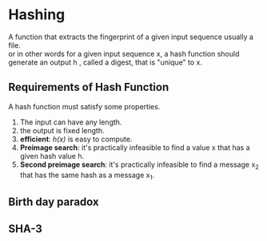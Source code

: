 # Hashing 
A function that extracts the fingerprint of a given input sequence usually a file.  
or in other words for a given input sequence x, a hash function should generate an output h , called a digest, that is "unique" to x.

## Requirements of Hash Function
A hash function must satisfy some properties.
1. The input can have any length.
2. the output is fixed length.
3. **efficient**: *h(x)* is easy to compute.
4. **Preimage search**: it's practically infeasible to find a value x that has a given hash value h.
5. **Second preimage search**: it's practically infeasible to find a message x<sub>2</sub> that has the same hash as a message x<sub>1</sub>.
## Birth day paradox
## SHA-3